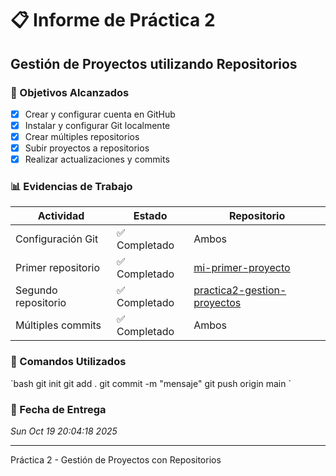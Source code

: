 # 📋 Informe de Práctica 2
## Gestión de Proyectos utilizando Repositorios

### 🎯 Objetivos Alcanzados
- [x] Crear y configurar cuenta en GitHub
- [x] Instalar y configurar Git localmente
- [x] Crear múltiples repositorios
- [x] Subir proyectos a repositorios
- [x] Realizar actualizaciones y commits

### 📊 Evidencias de Trabajo
| Actividad | Estado | Repositorio |
|-----------|--------|-------------|
| Configuración Git | ✅ Completado | Ambos |
| Primer repositorio | ✅ Completado | [mi-primer-proyecto](https://github.com/X-Martinez2009/mi-primer-proyecto) |
| Segundo repositorio | ✅ Completado | [practica2-gestion-proyectos](https://github.com/X-Martinez2009/practica2-gestion-proyectos) |
| Múltiples commits | ✅ Completado | Ambos |

### 🔧 Comandos Utilizados
\`bash
git init
git add .
git commit -m "mensaje"
git push origin main
\`

### 📅 Fecha de Entrega
*Sun Oct 19 20:04:18     2025*

---
Práctica 2 - Gestión de Proyectos con Repositorios

